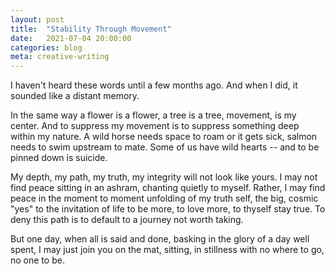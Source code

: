 ```yaml
---
layout: post
title:  "Stability Through Movement"
date:   2021-07-04 20:00:00
categories: blog
meta: creative-writing
---
```


I haven't heard these words until a few months ago. And when I did, it sounded like a distant memory.

In the same way a flower is a flower, a tree is a tree, movement, is my center. And to suppress my movement is to suppress something deep within my nature. A wild horse needs space to roam or it gets sick, salmon needs to swim upstream to mate. Some of us have wild hearts -- and to be pinned down is suicide.

My depth, my path, my truth, my integrity will not look like yours. I may not find peace sitting in an ashram, chanting quietly to myself. Rather, I may find peace in the moment to moment unfolding of my truth self, the big, cosmic "yes" to the invitation of life to be more, to love more, to thyself stay true. To deny this path is to default to a journey not worth taking.

But one day, when all is said and done, basking in the glory of a day well spent, I may just join you on the mat, sitting, in stillness with no where to go, no one to be.
